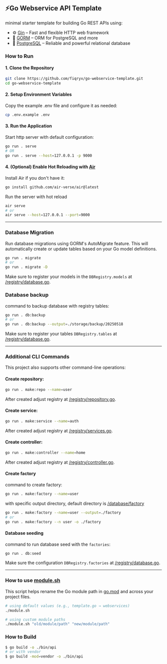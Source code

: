 ## ⚡Go Webservice API Template
minimal starter template for building Go REST APIs using:

- ⚙️ [Gin](https://gin-gonic.com/) – Fast and flexible HTTP web framework
- 🧬 [GORM](https://gorm.io/) – ORM for PostgreSQL and more
- 🐘 [PostgreSQL](https://www.postgresql.org/) – Reliable and powerful relational database

### How to Run
#### 1. Clone the Repository

```bash
git clone https://github.com/fiqryx/go-webservice-template.git
cd go-webservice-template
```

#### 2. Setup Environment Variables
Copy the example .env file and configure it as needed:
```bash
cp .env.example .env
```

#### 3. Run the Application
Start http server with default configuration:
```bash
go run . serve
# OR
go run . serve --host=127.0.0.1 -p 9000
```

#### 4. (Optional) Enable Hot Reloading with [Air](https://github.com/air-verse/air)
Install Air if you don't have it:
```bash
go install github.com/air-verse/air@latest
```
Run the server with hot reload
```bash
air serve
# or
air serve --host=127.0.0.1 --port=9000
```

---

### Database Migration
Run database migrations using GORM's AutoMigrate feature. This will automatically create or update tables based on your Go model definitions.

```bash
go run . migrate
# or
go run . migrate -D
```
Make sure to register your models in the `DBRegistry.models` at [/registry/database.go](registry/database.go).

### Database backup
command to backup database with registry tables:
```bash
go run . db:backup
# or
go run . db:backup --output=./storage/backup/20250518
```
Make sure to register your tables `DBRegistry.tables` at [/registry/database.go](registry/database.go).

---

### Additional CLI Commands
This project also supports other command-line operations:

#### Create repository:
```bash
go run . make:repo --name=user
```
After created adjust registry at [/registry/repository.go](registry/repository.go).

#### Create service:
```bash
go run . make:service --name=auth
```
After created adjust registry at [/registry/services.go](registry/services.go).

#### Create controller:
```bash
go run . make:controller --name=home
```
After created adjust registry at [/registry/controller.go](registry/controller.go).

#### Create factory
command to create factory:
```bash
go run . make:factory --name=user
```

with specific output directory, default directory is [/database/factory](database/factory/)
```bash
go run . make:factory --name=user --output=./factory
# or
go run . make:factory --n user -o ./factory
```

#### Database seeding
command to run database seed with the `factories`:
```bash
go run . db:seed
```
Make sure the configuration `DBRegistry.factories` at [/registry/database.go](registry/database.go).

---

### How to use [module.sh](moduel.sh)
This script helps rename the Go module path in [go.mod](go.mod) and across your project files.
```bash
# using default values (e.g., template.go → webservices)
./module.sh

# using custom module paths
./module.sh "old/module/path" "new/module/path"
```

### How to Build
```bash
$ go build -o ./bin/api
# or with vendor
$ go build -mod=vendor -o ./bin/api
```